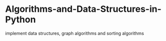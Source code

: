 # Algorithms-and-Data-Structures-in-Python
 implement data structures, graph algorithms and sorting algorithms
